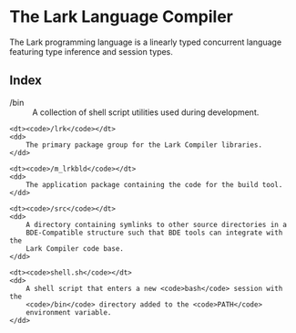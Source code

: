# The Lark Language Compiler
The Lark programming language is a linearly typed concurrent language featuring
type inference and session types.

## Index

<dl>
    <dt>/bin</dt>
    <dd>
        A collection of shell script utilities used during development.
    </dd>

    <dt><code>/lrk</code></dt>
    <dd>
        The primary package group for the Lark Compiler libraries.
    </dd>

    <dt><code>/m_lrkbld</code></dt>
    <dd>
        The application package containing the code for the build tool.
    </dd>

    <dt><code>/src</code></dt>
    <dd>
        A directory containing symlinks to other source directories in a
        BDE-Compatible structure such that BDE tools can integrate with the
        Lark Compiler code base.
    </dd>

    <dt><code>shell.sh</code></dt>
    <dd>
        A shell script that enters a new <code>bash</code> session with the
        <code>/bin</code> directory added to the <code>PATH</code>
        environment variable.
    </dd>
</dl>
